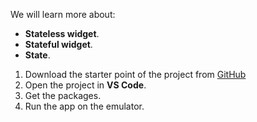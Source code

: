 We will learn more about:

- **Stateless widget**.
- **Stateful widget**.
- **State**.

1. Download the starter point of the project from [GitHub](https://github.com/Northwest-content/flutter_dice_game_starter)
2. Open the project in **VS Code**.
3. Get the packages.
4. Run the app on the emulator.
